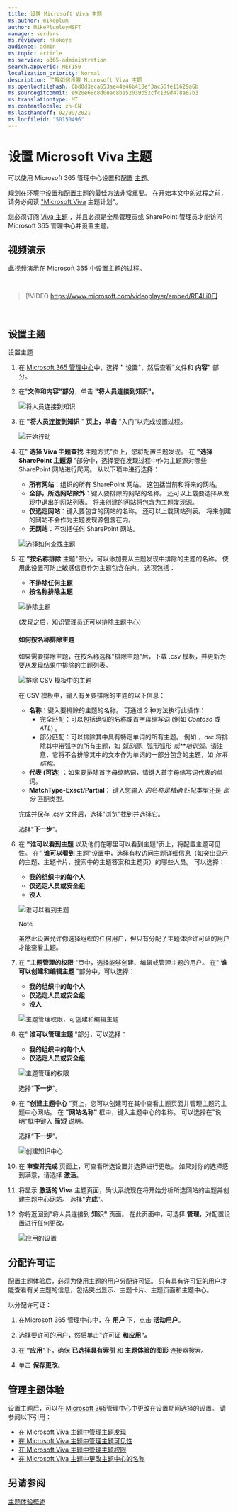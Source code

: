 ```yaml
---
title: 设置 Microsoft Viva 主题
ms.author: mikeplum
author: MikePlumleyMSFT
manager: serdars
ms.reviewer: nkokoye
audience: admin
ms.topic: article
ms.service: o365-administration
search.appverid: MET150
localization_priority: Normal
description: 了解如何设置 Microsoft Viva 主题
ms.openlocfilehash: 6bd0d3eca653ae44e46b410ef3ac55fe11629a6b
ms.sourcegitcommit: e920e68c8d0eac8b152039b52cfc139d478a67b3
ms.translationtype: MT
ms.contentlocale: zh-CN
ms.lasthandoff: 02/09/2021
ms.locfileid: "50150496"
---
```

# <a name="set-up-microsoft-viva-topics"></a>设置 Microsoft Viva 主题

可以使用 Microsoft 365 管理中心设置和配置 [主题](topic-experiences-overview.md)。 

规划在环境中设置和配置主题的最佳方法非常重要。 在开始本文中的过程之前，请务必阅读 ["Microsoft Viva](plan-topic-experiences.md) 主题计划"。

您必须订阅 [Viva 主题](https://www.microsoft.com/microsoft-viva/topics) ，并且必须是全局管理员或 SharePoint 管理员才能访问 Microsoft 365 管理中心并设置主题。

## <a name="video-demonstration"></a>视频演示

此视频演示在 Microsoft 365 中设置主题的过程。

<br>

> [!VIDEO https://www.microsoft.com/videoplayer/embed/RE4Li0E]  

<br>

## <a name="set-up-topics"></a>设置主题

设置主题

1. 在 [Microsoft 365 管理中心](https://admin.microsoft.com)中，选择 **"** 设置"，然后查看"文件和 **内容"** 部分。
2. 在"**文件和内容"部分**，单击 **"将人员连接到知识"。**

    ![将人员连接到知识](../media/admin-org-knowledge-options.png) 

3. 在 **"将人员连接到知识** " **页上，单击** "入门"以完成设置过程。

    ![开始行动](../media/k-get-started.png) 

4. 在" **选择 Viva 主题查找** 主题方式"页上，您将配置主题发现。 在 **"选择 SharePoint 主题源** "部分中，选择要在发现过程中作为主题源对哪些 SharePoint 网站进行爬网。 从以下项中进行选择：
    - **所有网站**：组织的所有 SharePoint 网站。 这包括当前和将来的网站。
    - **全部，所选网站除外**：键入要排除的网站的名称。  还可以上载要选择从发现中退出的网站列表。 将来创建的网站将包含为主题发现源。 
    - **仅选定网站**：键入要包含的网站的名称。 还可以上载网站列表。 将来创建的网站不会作为主题发现源包含在内。
    - **无网站**：不包括任何 SharePoint 网站。

    ![选择如何查找主题](../media/ksetup1.png) 
   
5. 在 **"按名称排除** 主题"部分，可以添加要从主题发现中排除的主题的名称。 使用此设置可防止敏感信息作为主题包含在内。 选项包括：
    - **不排除任何主题** 
    - **按名称排除主题**

    ![排除主题](../media/topics-excluded-by-name.png) 

     (发现之后，知识管理员还可以排除主题中心) 

    #### <a name="how-to-exclude-topics-by-name"></a>如何按名称排除主题    

    如果需要排除主题，在按名称选择"排除主题"后，下载 .csv 模板，并更新为要从发现结果中排除的主题列表。

    ![排除 CSV 模板中的主题](../media/exclude-topics-csv.png) 

    在 CSV 模板中，输入有关要排除的主题的以下信息：

    - **名称**：键入要排除的主题的名称。 可通过 2 种方法执行此操作：
        - 完全匹配：可以包括确切的名称或首字母缩写词 (例如 *Contoso* 或 *ATL*) 。
        - 部分匹配：可以排除其中具有特定单词的所有主题。  例如 *，arc* 将排除其中带弧字的所有主题，如 *弧形圆*、弧形弧形 *或**培训弧*。请注意，它将不会排除其中的文本作为单词的一部分包含的主题，如 *体系结构。*
    - **代表 (可选**) ：如果要排除首字母缩略词，请键入首字母缩写词代表的单词。
    - **MatchType-Exact/Partial：** 键入您输入 *的名称是精确* 匹配类型还是 *部分* 匹配类型。

    完成并保存 .csv 文件后，选择"浏览"找到并选择它。
    
    选择“**下一步**”。

6. 在 **"谁可以看到主题** 以及他们在哪里可以看到主题"页上，将配置主题可见性。 在" **谁可以看到** 主题"设置中，选择有权访问主题详细信息（如突出显示的主题、主题卡片、搜索中的主题答案和主题页）的哪些人员。 可以选择：
    - **我的组织中的每个人**
    - **仅选定人员或安全组**
    - **没人**

    ![谁可以看到主题](../media/ksetup2.png)  

    > [!Note] 
    > 虽然此设置允许你选择组织的任何用户，但只有分配了主题体验许可证的用户才能查看主题。

7. 在 **"主题管理的权限** "页中，选择能够创建、编辑或管理主题的用户。 在" **谁可以创建和编辑主题** "部分中，可以选择：
    - **我的组织中的每个人**
    - **仅选定人员或安全组**
    - **没人**

    ![主题管理权限，可创建和编辑主题](../media/ksetup3.png) 

8. 在" **谁可以管理主题** "部分，可以选择：
    - **我的组织中的每个人**
    - **仅选定人员或安全组**

    ![主题管理的权限](../media/km-setup-create-edit-topics.png) 

    选择“**下一步**”。

9. 在 **"创建主题中心** "页上，您可以创建可在其中查看主题页面并管理主题的主题中心网站。 在 **"网站名称"** 框中，键入主题中心的名称。 可以选择在"说明"框中键入 **简短** 说明。 

   选择“**下一步**”。

   ![创建知识中心](../media/ksetup4.png)  

10. 在 **审查并完成** 页面上，可查看所选设置并选择进行更改。 如果对你的选择感到满意，请选择 **激活**。

11. 将显示 **激活的 Viva** 主题页面，确认系统现在将开始分析所选网站的主题并创建主题中心网站。 选择“**完成**”。

12. 你将返回到"将人员连接到 **知识"** 页面。 在此页面中，可选择 **管理**，对配置设置进行任何更改。 

    ![应用的设置](../media/ksetup7.png)    

## <a name="assign-licenses"></a>分配许可证

配置主题体验后，必须为使用主题的用户分配许可证。 只有具有许可证的用户才能查看有关主题的信息，包括突出显示、主题卡片、主题页面和主题中心。 

以分配许可证：

1. 在Microsoft 365 管理中心中，在 **用户** 下，点击 **活动用户**。

2. 选择要许可的用户，然后单击"许可证 **和应用"。**

3. 在 **"应用**"下，确保 **已选择具有索引** 和 **主题体验的图形** 连接器搜索。

4. 单击 **保存更改**。

## <a name="manage-topic-experiences"></a>管理主题体验

设置主题后，可以在 [Microsoft 365](https://admin.microsoft.com/AdminPortal#/featureexplorer/csi/KnowledgeManagement)管理中心中更改在设置期间选择的设置。 请参阅以下引用：

- [在 Microsoft Viva 主题中管理主题发现](topic-experiences-discovery.md)
- [在 Microsoft Viva 主题中管理主题可见性](topic-experiences-knowledge-rules.md)
- [在 Microsoft Viva 主题中管理主题权限](topic-experiences-user-permissions.md)
- [在 Microsoft Viva 主题中更改主题中心的名称](topic-experiences-administration.md)

## <a name="see-also"></a>另请参阅

[主题体验概述](topic-experiences-overview.md)
